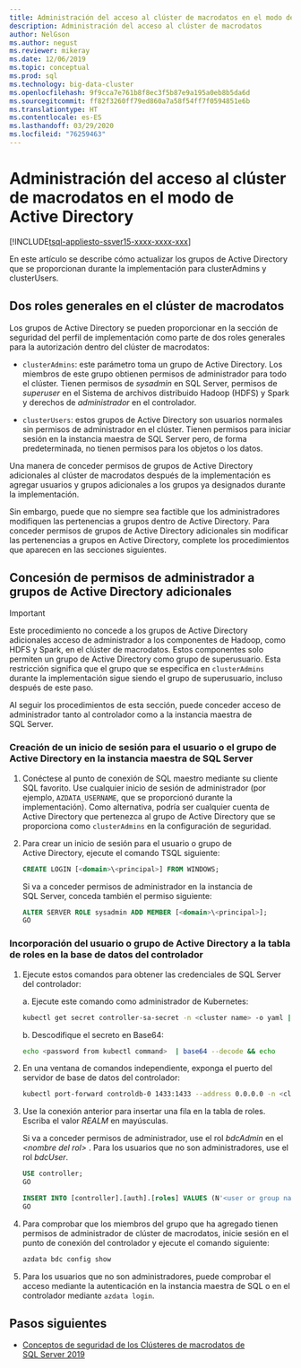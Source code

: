```yaml
---
title: Administración del acceso al clúster de macrodatos en el modo de Active Directory
description: Administración del acceso al clúster de macrodatos
author: NelGson
ms.author: negust
ms.reviewer: mikeray
ms.date: 12/06/2019
ms.topic: conceptual
ms.prod: sql
ms.technology: big-data-cluster
ms.openlocfilehash: 9f9cca7e761b8f8ec3f5b87e9a195a0eb8b5da6d
ms.sourcegitcommit: ff82f3260ff79ed860a7a58f54ff7f0594851e6b
ms.translationtype: HT
ms.contentlocale: es-ES
ms.lasthandoff: 03/29/2020
ms.locfileid: "76259463"
---
```

# <a name="manage-big-data-cluster-access-in-active-directory-mode"></a>Administración del acceso al clúster de macrodatos en el modo de Active Directory

[!INCLUDE[tsql-appliesto-ssver15-xxxx-xxxx-xxx](../includes/tsql-appliesto-ssver15-xxxx-xxxx-xxx.md)]

En este artículo se describe cómo actualizar los grupos de Active Directory que se proporcionan durante la implementación para clusterAdmins y clusterUsers.

## <a name="two-overarching-roles-in-the-big-data-cluster"></a>Dos roles generales en el clúster de macrodatos

Los grupos de Active Directory se pueden proporcionar en la sección de seguridad del perfil de implementación como parte de dos roles generales para la autorización dentro del clúster de macrodatos:

* `clusterAdmins`: este parámetro toma un grupo de Active Directory. Los miembros de este grupo obtienen permisos de administrador para todo el clúster. Tienen permisos de *sysadmin* en SQL Server, permisos de *superuser* en el Sistema de archivos distribuido Hadoop (HDFS) y Spark y derechos de *administrador* en el controlador.

* `clusterUsers`: estos grupos de Active Directory son usuarios normales sin permisos de administrador en el clúster. Tienen permisos para iniciar sesión en la instancia maestra de SQL Server pero, de forma predeterminada, no tienen permisos para los objetos o los datos.

Una manera de conceder permisos de grupos de Active Directory adicionales al clúster de macrodatos después de la implementación es agregar usuarios y grupos adicionales a los grupos ya designados durante la implementación. 

Sin embargo, puede que no siempre sea factible que los administradores modifiquen las pertenencias a grupos dentro de Active Directory. Para conceder permisos de grupos de Active Directory adicionales sin modificar las pertenencias a grupos en Active Directory, complete los procedimientos que aparecen en las secciones siguientes.

## <a name="grant-administrator-permissions-to-additional-active-directory-groups"></a>Concesión de permisos de administrador a grupos de Active Directory adicionales

>[!IMPORTANT]
>Este procedimiento no concede a los grupos de Active Directory adicionales acceso de administrador a los componentes de Hadoop, como HDFS y Spark, en el clúster de macrodatos. Estos componentes solo permiten un grupo de Active Directory como grupo de superusuario. Esta restricción significa que el grupo que se especifica en `clusterAdmins` durante la implementación sigue siendo el grupo de superusuario, incluso después de este paso.

Al seguir los procedimientos de esta sección, puede conceder acceso de administrador tanto al controlador como a la instancia maestra de SQL Server.

### <a name="create-a-login-for-the-active-directory-user-or-group-in-the-sql-server-master-instance"></a>Creación de un inicio de sesión para el usuario o el grupo de Active Directory en la instancia maestra de SQL Server 

1. Conéctese al punto de conexión de SQL maestro mediante su cliente SQL favorito. Use cualquier inicio de sesión de administrador (por ejemplo, `AZDATA_USERNAME`, que se proporcionó durante la implementación). Como alternativa, podría ser cualquier cuenta de Active Directory que pertenezca al grupo de Active Directory que se proporciona como `clusterAdmins` en la configuración de seguridad.

1. Para crear un inicio de sesión para el usuario o grupo de Active Directory, ejecute el comando TSQL siguiente:

   ```sql
   CREATE LOGIN [<domain>\<principal>] FROM WINDOWS;
   ```

   Si va a conceder permisos de administrador en la instancia de SQL Server, conceda también el permiso siguiente:

   ```sql
   ALTER SERVER ROLE sysadmin ADD MEMBER [<domain>\<principal>];
   GO
   ```

### <a name="add-the-active-directory-user-or-group-to-the-roles-table-in-the-controller-database"></a>Incorporación del usuario o grupo de Active Directory a la tabla de roles en la base de datos del controlador 

1. Ejecute estos comandos para obtener las credenciales de SQL Server del controlador:

   a. Ejecute este comando como administrador de Kubernetes:

   ```bash
   kubectl get secret controller-sa-secret -n <cluster name> -o yaml | grep password
   ```

   b. Descodifique el secreto en Base64:

   ```bash
   echo <password from kubectl command>  | base64 --decode && echo
   ```

1. En una ventana de comandos independiente, exponga el puerto del servidor de base de datos del controlador:

   ```bash
   kubectl port-forward controldb-0 1433:1433 --address 0.0.0.0 -n <cluster name>
   ```

1. Use la conexión anterior para insertar una fila en la tabla de roles. Escriba el valor *REALM* en mayúsculas.

   Si va a conceder permisos de administrador, use el rol *bdcAdmin* en el *\<nombre del rol>* . Para los usuarios que no son administradores, use el rol *bdcUser*.

   ```sql
   USE controller;
   GO

   INSERT INTO [controller].[auth].[roles] VALUES (N'<user or group name>@<REALM>', N'<role name>')
   GO
   ```

1. Para comprobar que los miembros del grupo que ha agregado tienen permisos de administrador de clúster de macrodatos, inicie sesión en el punto de conexión del controlador y ejecute el comando siguiente:

   ```bash
   azdata bdc config show
   ```

1. Para los usuarios que no son administradores, puede comprobar el acceso mediante la autenticación en la instancia maestra de SQL o en el controlador mediante `azdata login`.

## <a name="next-steps"></a>Pasos siguientes

- [Conceptos de seguridad de los Clústeres de macrodatos de SQL Server 2019](concept-security.md)
